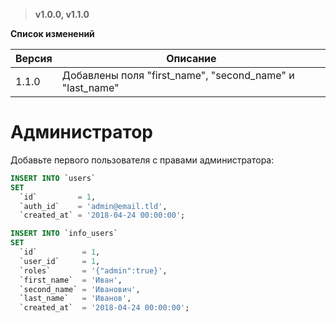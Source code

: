 > **v1.0.0, v1.1.0**

**Список изменений**

Версия | Описание
--- | ---
1.1.0 | Добавлены поля "first_name", "second_name" и "last_name"

# Администратор
Добавьте первого пользователя с правами администратора:
```sql
INSERT INTO `users`
SET
  `id`         = 1,
  `auth_id`    = 'admin@email.tld',
  `created_at` = '2018-04-24 00:00:00';

INSERT INTO `info_users`
SET
  `id`          = 1,
  `user_id`     = 1,
  `roles`       = '{"admin":true}',
  `first_name`  = 'Иван',
  `second_name` = 'Иванович',
  `last_name`   = 'Иванов',
  `created_at`  = '2018-04-24 00:00:00';
```